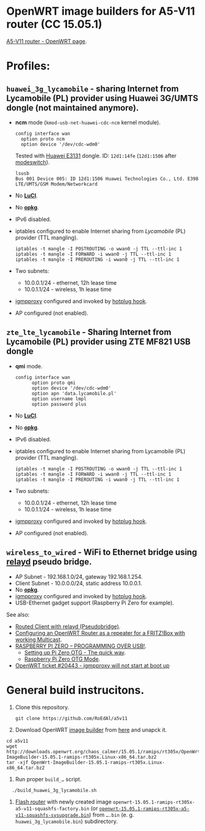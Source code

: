 # OpenWRT image builders for A5-V11 router (CC 15.05.1)

[A5-V11 router - OpenWRT page](http://wiki.openwrt.org/toh/unbranded/a5-v11).

# Profiles:

## `huawei_3g_lycamobile` - sharing Internet from Lycamobile (PL) provider using Huawei 3G/UMTS dongle (not maintained anymore).

* **ncm** mode  (```kmod-usb-net-huawei-cdc-ncm``` kernel module).

  ````
  config interface wan
	option proto ncm
	option device '/dev/cdc-wdm0'
  ````
  
  Tested with [Huawei E3131](http://consumer.huawei.com/en/mobile-broadband/dongles/features/e3131-en.htm) dongle.
  ID: ```12d1:14fe``` (```12d1:1506``` after [modeswitch](http://wiki.openwrt.org/doc/recipes/3gdongle#switching_usb_mode)).
  
   ```
   lsusb
   Bus 001 Device 005: ID 12d1:1506 Huawei Technologies Co., Ltd. E398 LTE/UMTS/GSM Modem/Networkcard
   ```
* No [**LuCI**](http://wiki.openwrt.org/doc/howto/luci.essentials).
* No [**opkg**](http://wiki.openwrt.org/doc/techref/opkg).
* IPv6 disabled.
* iptables configured to enable Internet sharing from *Lycamobile* (PL) provider (TTL mangling).

  ````
  iptables -t mangle -I POSTROUTING -o wwan0 -j TTL --ttl-inc 1
  iptables -t mangle -I FORWARD -i wwan0 -j TTL --ttl-inc 1
  iptables -t mangle -I PREROUTING -i wwan0 -j TTL --ttl-inc 1
  ````
* Two subnets:
  * 10.0.0.1/24 - ethernet, 12h lease time
  * 10.0.1.1/24 - wireless, 1h lease time
* [igmpproxy](http://wiki.openwrt.org/doc/howto/udp_multicast) configured and invoked by [hotplug hook](http://dev.openwrt.org/ticket/20443).
* AP configured (not enabled).

## `zte_lte_lycamobile` - Sharing Internet from Lycamobile (PL) provider using ZTE MF821 USB dongle

* **qmi** mode.

  ````
  config interface wan
        option proto qmi
        option device '/dev/cdc-wdm0'
        option apn 'data.lycamobile.pl'
        option username lmpl
        option password plus
  ````
* No [**LuCI**](http://wiki.openwrt.org/doc/howto/luci.essentials).
* No [**opkg**](http://wiki.openwrt.org/doc/techref/opkg).
* IPv6 disabled.
* iptables configured to enable Internet sharing from Lycamobile (PL) provider (TTL mangling).

  ````
  iptables -t mangle -I POSTROUTING -o wwan0 -j TTL --ttl-inc 1
  iptables -t mangle -I FORWARD -i wwan0 -j TTL --ttl-inc 1
  iptables -t mangle -I PREROUTING -i wwan0 -j TTL --ttl-inc 1
  ````
* Two subnets:
  * 10.0.0.1/24 - ethernet, 12h lease time
  * 10.0.1.1/24 - wireless, 1h lease time
* [igmpproxy](http://wiki.openwrt.org/doc/howto/udp_multicast) configured and invoked by [hotplug hook](http://dev.openwrt.org/ticket/20443).
* AP configured (not enabled).

## `wireless_to_wired` - WiFi to Ethernet bridge using [relayd](https://wiki.openwrt.org/doc/uci/network#protocol_relay_relayd_pseudo_bridge) pseudo bridge.

* AP Subnet - 192.168.1.0/24, gateway 192.168.1.254.
* Client Subnet - 10.0.0.0/24, static address 10.0.0.1.
* No [**opkg**](http://wiki.openwrt.org/doc/techref/opkg).
* [igmpproxy](http://wiki.openwrt.org/doc/howto/udp_multicast) configured and invoked by [hotplug hook](http://dev.openwrt.org/ticket/20443).
* USB-Ethernet gadget support (Raspberry Pi Zero for example).

See also:

* [Routed Client with relayd (Pseudobridge)](http://wiki.openwrt.org/doc/recipes/relayclient).
* [Configuring an OpenWRT Router as a repeater for a FRITZ!Box with working Multicast](http://juliank.wordpress.com/2014/08/07/configuring-an-openwrt-router-as-a-repeater-for-a-fritzbox-with-working-multicast).
* [RASPBERRY PI ZERO – PROGRAMMING OVER USB!](http://blog.gbaman.info/?p=699).
    * [Setting up Pi Zero OTG - The quick way](http://gist.github.com/gbaman/975e2db164b3ca2b51ae11e45e8fd40a).
    * [Raspberry Pi Zero OTG Mode](http://gist.github.com/gbaman/50b6cca61dd1c3f88f41).
* [OpenWRT ticket #20443 - igmpproxy will not start at boot up](http://dev.openwrt.org/ticket/20443)


# General build instrucitons.
1. Clone this repository.

   ```
   git clone https://github.com/RoEdAl/a5v11
   ```
1. Download OpenWRT [image builder](http://wiki.openwrt.org/doc/howto/obtain.firmware.generate) from 
   [here](http://downloads.openwrt.org/chaos_calmer/15.05.1/ramips/rt305x/OpenWrt-ImageBuilder-15.05.1-ramips-rt305x.Linux-x86_64.tar.bz2) and unapck it.

  ```
  cd a5v11
  wget http://downloads.openwrt.org/chaos_calmer/15.05.1/ramips/rt305x/OpenWrt-ImageBuilder-15.05.1-ramips-rt305x.Linux-x86_64.tar.bz2
  tar -xjf OpenWrt-ImageBuilder-15.05.1-ramips-rt305x.Linux-x86_64.tar.bz2
  ```
1. Run proper ```build_…``` script. 

  ```
    ./build_huawei_3g_lycamobile.sh
  ```
1. [Flash router](http://wiki.openwrt.org/doc/howto/generic.flashing) with newly created image
   ```openwrt-15.05.1-ramips-rt305x-a5-v11-squashfs-factory.bin``` (or 
[```openwrt-15.05.1-ramips-rt305x-a5-v11-squashfs-sysupgrade.bin```](http://wiki.openwrt.org/doc/howto/generic.sysupgrade))
   from ```….bin``` (e. g. ```huawei_3g_lycamobile.bin```) subdirectory.

